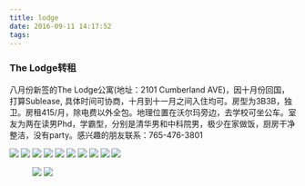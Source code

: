 ```yaml
---
title: lodge
date: 2016-09-11 14:17:52
tags:
---
```


### The Lodge转租

八月份新签的The Lodge公寓(地址：2101 Cumberland AVE)，因十月份回国，打算Sublease, 具体时间可协商，十月到十一月之间入住均可。房型为3B3B，独卫。房租415/月，除电费以外全包。地理位置在沃尔玛旁边，去学校可坐公车。室友为两在读男Phd，学霸型，分别是清华男和中科院男，极少在家做饭，厨房干净整洁，没有party。感兴趣的朋友联系：765-476-3801

![](http://7xppf1.com1.z0.glb.clouddn.com/lodge1.jpg)
![](http://7xppf1.com1.z0.glb.clouddn.com/lodge2.png)
![](http://7xppf1.com1.z0.glb.clouddn.com/lodge3.jpg)
![](http://7xppf1.com1.z0.glb.clouddn.com/lodge4.jpg)
![](http://7xppf1.com1.z0.glb.clouddn.com/lodge5.jpeg)
![](http://7xppf1.com1.z0.glb.clouddn.com/lodge6.jpeg)
![](http://7xppf1.com1.z0.glb.clouddn.com/lodge7.jpeg)
![](http://7xppf1.com1.z0.glb.clouddn.com/lodge8.jpg)
![](http://7xppf1.com1.z0.glb.clouddn.com/lodge9.jpeg)
![](http://7xppf1.com1.z0.glb.clouddn.com/lodge10.jpeg)
<figure class="half">
<img src="http://7xppf1.com1.z0.glb.clouddn.com/lodge9.jpeg">
<img src="http://7xppf1.com1.z0.glb.clouddn.com/lodge8.jpg">
</figure>
